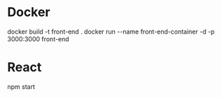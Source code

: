# Docker
docker build -t front-end . 
docker run --name front-end-container -d -p 3000:3000 front-end

# React
npm start